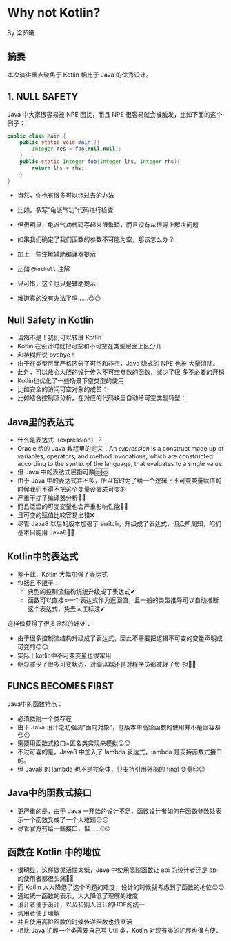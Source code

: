# Why not Kotlin?
By 梁茹曦

## 摘要
本次演讲重点聚焦于 Kotlin 相比于 Java 的优秀设计。

## 1. NULL SAFETY
Java 中大家很容易被 NPE 困扰，而且 NPE 很容易就会被触发，比如下面的这个例子：
```java
public class Main {
    public static void main(){
        Integer res = foo(null,null);
    }
    public static Integer foo(Integer lhs, Integer rhs){
        return lhs + rhs;
    }
}
```
- 当然，你也有很多可以绕过去的办法
- 比如，多写“龟派气功”代码进行检查
- 但很明显，龟派气功代码写起来很繁琐，而且没有从根源上解决问题

- 如果我们确定了我们函数的参数不可能为空，那该怎么办？
- 加上一些注解辅助编译器提示
- 比如 `@NotNull` 注解
- 只可惜，这个也只是辅助提示
- 难道真的没有办法了吗......😑😑

## Null Safety in Kotlin

- 当然不是！我们可以转进 Kotlin
- Kotlin 在设计时就把可空和不可空在类型层面上区分开
- 和裱糊匠说 byebye！
- 由于在类型层面严格区分了可空和非空，Java 隐式的 NPE 也被
大量消除。
- 此外，可以放心大胆的设计传入不可空参数的函数，减少了很
多不必要的开销
- Kotlin也优化了一些场景下空类型的使用
- 比如安全的访问可空对象的成员：
- 比如结合控制流分析，在对应的代码块里自动给可空类型转型：

## Java里的表达式

- 什么是表达式（expression）？
- Oracle 给的 Java 教程里的定义：An _expression_ is a construct made
up of variables, operators, and method invocations, which are
constructed according to the syntax of the language, that evaluates to
a single value.
- 但 Java 中的表达式屈指可数🆘🆘
- 由于 Java 中的表达式并不多，所以有时为了给一个逻辑上不可变变量赋值的时候我们不得不把这个变量设置成可变的
- 严重干扰了编译器分析🤔🤔
- 而且泛滥的可变变量也会严重影响性能🐌🐌
-  且可变的赋值比较容易出错❌
-  尽管 Java8 以后的版本加强了 switch，升级成了表达式，但众所周知，咱们基本只能用 Java8🤣🤣


## Kotlin中的表达式

- 鉴于此，Kotlin 大幅加强了表达式
- 包括且不限于：
  - 典型的控制流结构统统升级成了表达式✔
  - 函数可以直接=一个表达式作为返回值，且一般的类型推导可以自动推断这个表达式，免去人工标注✔

这样做获得了很多显然的好处：

- 由于很多控制流结构升级成了表达式，因此不需要把逻辑不可变的变量声明成可变的😊😊
- 实际上kotlin中不可变变量也很常用
- 明显减少了很多可变状态，对编译器还是对程序员都减轻了负
担🥰🥰


## FUNCS BECOMES FIRST

Java中的函数特点：

- 必须依附一个类存在
- 由于 Java 设计之初强调“面向对象”，低版本中高阶函数的使用并不是很容易😑😑
- 需要用函数式接口+匿名类实现来模拟😑😑
- 不过可喜的是，Java8 中加入了 lambda 表达式，lambda 是支持函数式接口的。
- 但 Java8 的 lambda 也不是完全体，只支持引用外部的 final 变量😑😑


## Java中的函数式接口

- 更严重的是，由于 Java 一开始的设计不足，函数设计者如何在函数参数处表示一个函数又成了一个大难题😑😑
- 尽管官方有给一些接口，但......🙄🙄


## 函数在 Kotlin 中的地位

- 很明显，这样做灵活性太低，Java 中使用高阶函数让 api 的设计者还是 api 的使用者都很头痛🤒🤒
- 而 Kotlin 大大降低了这个问题的难度，设计的时候就考虑到了函数的地位😊😊
- 通过统一函数的表示，大大降低了理解的难度
- 设计者便于设计，以及和别人设计的HOF的统一
- 调用者便于理解
- 并且使用高阶函数的时候传递函数也很灵活
- 相比 Java 扩展一个类需要自己写 Util 类，Kotlin 对现有类的扩展也很方便。
